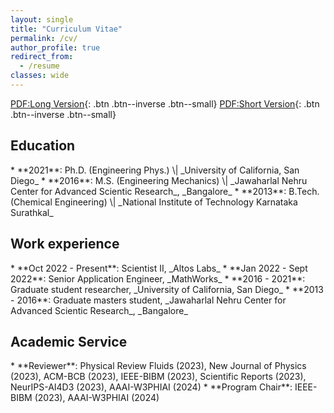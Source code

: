 ```yaml
---
layout: single
title: "Curriculum Vitae"
permalink: /cv/
author_profile: true
redirect_from:
  - /resume
classes: wide
---
```


[PDF:Long Version](https://drive.google.com/file/d/1s6ccny89q8tg4Hj5qP1Q1OtdMJnd4mTE/view?usp=sharing){: .btn .btn--inverse .btn--small}
[PDF:Short Version](https://drive.google.com/file/d/1PAn-iX0LTCsofbQeFbrlLfbrIOFKlpog/view?usp=sharing){: .btn .btn--inverse .btn--small}

<h2>Education</h2>
* **2021**: Ph.D. (Engineering Phys.) \| _University of California, San Diego_
* **2016**: M.S. (Engineering Mechanics) \| _Jawaharlal Nehru Center for Advanced Scientic Research_, _Bangalore_
* **2013**: B.Tech. (Chemical Engineering) \| _National Institute of Technology Karnataka Surathkal_

<h2>Work experience</h2>
* **Oct 2022 - Present**: Scientist II, _Altos Labs_
* **Jan 2022 - Sept 2022**: Senior Application Engineer, _MathWorks_
* **2016 - 2021**: Graduate student researcher,  _University of California, San Diego_
* **2013 - 2016**: Graduate masters student,  _Jawaharlal Nehru Center for Advanced Scientic Research_, _Bangalore_

<h2>Academic Service</h2>
* **Reviewer**: Physical Review Fluids (2023), New Journal of Physics (2023), ACM-BCB (2023), IEEE-BIBM (2023), Scientific Reports (2023), NeurIPS-AI4D3 (2023), AAAI-W3PHIAI (2024)
* **Program Chair**: IEEE-BIBM (2023), AAAI-W3PHIAI (2024)

